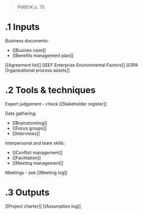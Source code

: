 >PMBOK p. 75
# .1 Inputs
Business documents:
* [[Busines case]]
* [[Benefits management plan]]

[[Agreement list]]
[[EEF Enterprise Environmental Factors]]
[[OPA Organizational process assets]]

# .2 Tools & techniques
Expert judgement - check [[Stakeholder register]]

Data gathering:
* [[Brainstorming]]
* [[Focus groups]]
* [[Interviews]]

Interpersonal and team skills:
* [[Conflict management]]
* [[Facilitation]]
* [[Meeting management]]

Meetings - see [[Meeting log]]


# .3 Outputs
[[Project charter]]
[[Assumption log]]


